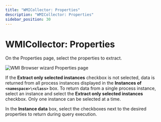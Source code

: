 ```yaml
---
title: "WMICollector: Properties"
description: "WMICollector: Properties"
sidebar_position: 30
---
```


# WMICollector: Properties

On the Properties page, select the properties to extract.

![WMI Browser wizard Properties page](/images/accessanalyzer/11.6/admin/datacollector/wmicollector/properties.webp)

If the **Extract only selected instances** checkbox is not selected, data is returned from all
process instances displayed in the **Instances of `<namespace>\<class>`** box. To return data from a
single process instance, select an instance and select the **Extract only selected instances**
checkbox. Only one instance can be selected at a time.

In the **Instance data** box, select the checkboxes next to the desired properties to return during
query execution.
